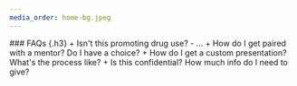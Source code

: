 ```yaml
---
media_order: home-bg.jpeg
---
```


<div class="row justify-content-md-center mb-4 pt-4">
<div class="col-lg-4 col-md-6 col-sm-12 content-pics" style="background-image: url(../images/home-bg.jpeg)">
</div>
<div class="col-lg-4 col-md-6 col-sm-12" markdown="1">
### FAQs {.h3}
+ Isn't this promoting drug use?
	- ...
+ How do I get paired with a mentor? Do I have a choice?
+ How do I get a custom presentation? What's the process like?
+ Is this confidential? How much info do I need to give?
</div>
</div>
